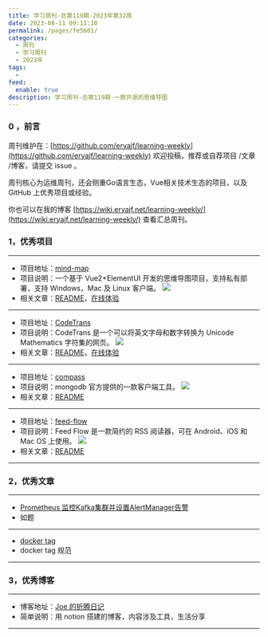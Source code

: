 ```yaml
---
title: 学习周刊-总第119期-2023年第32周
date: 2023-08-11 09:11:10
permalink: /pages/fe5601/
categories:
  - 周刊
  - 学习周刊
  - 2023年
tags:
  -
feed:
  enable: true
description: 学习周刊-总第119期-一款开源的思维导图
---
```



### 0 ，前言

周刊维护在：[https://github.com/eryajf/learning-weekly](https://github.com/eryajf/learning-weekly)  欢迎投稿，推荐或自荐项目 /文章 /博客，请提交 issue 。

周刊核心为运维周刊，还会侧重Go语言生态，Vue相关技术生态的项目，以及 GitHub 上优秀项目或经验。

你也可以在我的博客 [https://wiki.eryajf.net/learning-weekly/](https://wiki.eryajf.net/learning-weekly/) 查看汇总周刊。


### 1，优秀项目

---
- 项目地址：[mind-map](https://github.com/wanglin2/mind-map)
- 项目说明：一个基于 Vue2+ElementUI 开发的思维导图项目，支持私有部署，支持 Windows，Mac 及 Linux 客户端。
  ![](https://t.eryajf.net/imgs/2023/07/1690523242847.jpg)
- 相关文章：[README](https://github.com/wanglin2/mind-map#readme)，[在线体验](https://wanglin2.github.io/mind-map/#/)
---
- 项目地址：[CodeTrans](https://github.com/hsiao-feng/CodeTrans)
- 项目说明：CodeTrans 是一个可以将英文字母和数字转换为 Unicode Mathematics 字符集的网页。
  ![](https://t.eryajf.net/imgs/2023/07/1690523406674.jpg)
- 相关文章：[README](https://github.com/hsiao-feng/CodeTrans#readme)，[在线体验](https://hsiao-feng.github.io/CodeTrans)
---
- 项目地址：[compass](https://github.com/mongodb-js/compass)
- 项目说明：mongodb 官方提供的一款客户端工具。
  ![](https://t.eryajf.net/imgs/2023/07/1689777440259.png)
- 相关文章：[README](https://github.com/mongodb-js/compass#readme)
---
- 项目地址：[feed-flow](https://github.com/prof18/feed-flow)
- 项目说明：Feed Flow 是一款简约的 RSS 阅读器，可在 Android、iOS 和 Mac OS 上使用。
  ![](https://t.eryajf.net/imgs/2023/08/1690986290983.jpg)
- 相关文章：[README](https://github.com/prof18/feed-flow#readme)
---

### 2，优秀文章

---
- [Prometheus 监控Kafka集群并设置AlertManager告警](https://i4t.com/13732.html)
- 如题
---
- [docker tag](https://docs.docker.com/engine/reference/commandline/tag/)
- docker tag 规范
---

### 3，优秀博客

---
- 博客地址：[Joe 的折腾日记](https://houjoe.notion.site/houjoe/Joe-2a85f5be01004cd2b6a5ad26fbb948b1)
- 简单说明：用 notion 搭建的博客，内容涉及工具，生活分享
---

